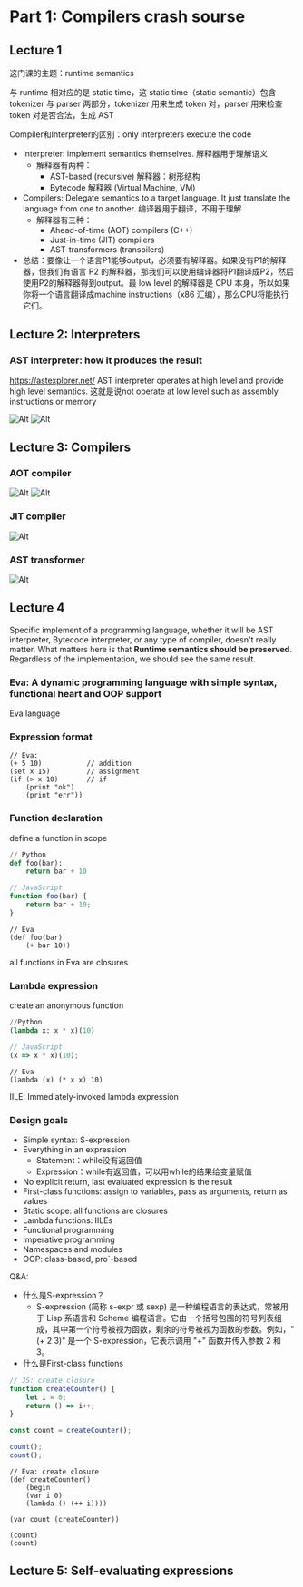# Part 1: Compilers crash sourse

## Lecture 1
这门课的主题：runtime semantics

与 runtime 相对应的是 static time，这 static time（static semantic）包含 tokenizer 与 parser 两部分，tokenizer 用来生成 token 对，parser 用来检查 token 对是否合法，生成 AST

Compiler和Interpreter的区别：only interpreters execute the code
 - Interpreter: implement semantics themselves. 解释器用于理解语义
   - 解释器有两种：
     - AST-based (recursive) 解释器：树形结构
     - Bytecode 解释器 (Virtual Machine, VM)
 - Compilers: Delegate semantics to a target language. It just translate the language from one to another. 编译器用于翻译，不用于理解
   - 解释器有三种：
     - Ahead-of-time (AOT) compilers (C++)
     - Just-in-time (JIT) compilers
     - AST-transformers (transpilers)
 - 总结：要像让一个语言P1能够output，必须要有解释器。如果没有P1的解释器，但我们有语言 P2 的解释器，那我们可以使用编译器将P1翻译成P2，然后使用P2的解释器得到output。最 low level 的解释器是 CPU 本身，所以如果你将一个语言翻译成machine instructions（x86 汇编），那么CPU将能执行它们。

## Lecture 2: Interpreters

### AST interpreter: how it produces the result
https://astexplorer.net/
AST interpreter operates at high level and provide high level semantics. 这就是说not operate at low level such as assembly instructions or memory

![Alt](./image/2-ast-based-interpreters.png)
![Alt](./image/2-bytecode-interpreter.png)

## Lecture 3: Compilers

### AOT compiler
![Alt](./image/3-aot-compiler.png)
![Alt](./image/3-llvm-compiler.png)

### JIT compiler
![Alt](./image/3-jit-compiler.png)

### AST transformer
![Alt](./image/3-ast-transformer.png)


## Lecture 4
Specific implement of a programming language, whether it will be AST interpreter, Bytecode interpreter, or any type of compiler, doesn't really matter. What matters here is that **Runtime semantics should be preserved**. Regardless of the implementation, we should see the same result.

### Eva: A dynamic programming language with simple syntax, functional heart and OOP support
Eva language

### Expression format
```
// Eva:
(+ 5 10)           // addition
(set x 15)         // assignment
(if (> x 10)       // if
    (print "ok")
    (print "err"))
```
### Function declaration
define a function in scope

```python
// Python
def foo(bar):
    return bar + 10
```
```javascript
// JavaScript
function foo(bar) {
    return bar + 10;
}
```
```
// Eva
(def foo(bar)
    (+ bar 10))
```
all functions in Eva are closures

### Lambda expression
create an anonymous function

```python
//Python
(lambda x: x * x)(10)
```
```javascript
// JavaScript
(x => x * x)(10);
```
```
// Eva
(lambda (x) (* x x) 10)
```
IILE: Immediately-invoked lambda expression

### Design goals
 - Simple syntax: S-expression
 - Everything in an expression
   - Statement：while没有返回值
   - Expression：while有返回值，可以用while的结果给变量赋值
 - No explicit return, last evaluated expression is the result
 - First-class functions: assign to variables, pass as arguments, return as values
 - Static scope: all functions are closures
 - Lambda functions: IILEs
 - Functional programming
 - Imperative programming
 - Namespaces and modules
 - OOP: class-based, pro`-based

Q&A:
 - 什么是S-expression？
   - S-expression (简称 s-expr 或 sexp) 是一种编程语言的表达式，常被用于 Lisp 系语言和 Scheme 编程语言。它由一个括号包围的符号列表组成，其中第一个符号被视为函数，剩余的符号被视为函数的参数。例如，"(+ 2 3)" 是一个 S-expression，它表示调用 "+" 函数并传入参数 2 和 3。
 - 什么是First-class functions
```javascript
// JS: create closure
function createCounter() {
    let i = 0;
    return () => i++;
}

const count = createCounter();

count();
count();
```

```
// Eva: create closure
(def createCounter()
    (begin
    (var i 0)
    (lambda () (++ i))))

(var count (createCounter))

(count)
(count)
```

## Lecture 5: Self-evaluating expressions